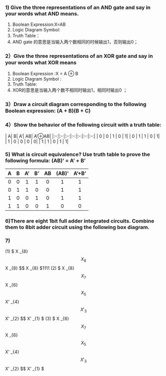 ### 1) Give the three representations of an AND gate and say in your words what AND means.
1) Boolean Expression:X=AB
2) Logic Diagram Symbol:
3) Truth Table：
4) AND gate 的意思是当输入两个数相同的时候输出1，否则输出0；
### 2）Give the three representations of an XOR gate and say in your words what XOR means
1) Boolean Expression :X = A ⊕ B
2) Logic Diagram Symbol :
3) Truth Table:
4) XOR的意思是当输入两个数不相同时输出1，相同时输出0 ；
### 3）Draw a circuit diagram corresponding to the following Boolean expression: (A + B)(B + C)
### 4）Show the behavior of the following circuit with a truth table:

| A| B| A’|  AB|  A’⊕AB|
|:-:|:-:|:-:|:-:|:-:|:-:|:-:| 
| 0 |	0 |	1 |	0 |	1|
| 0 |	1 |	1 |	0 |	1|
| 1 | 0 |	0 |	0 |	0|
| 1 |	1 |	0 |	1 |	1|

### 5) What is circuit equivalence? Use truth table to prove the following formula: (AB)’ = A’ + B’
|A| 	B|  	A’|  	B’|  	AB|  	(AB)’| A’+B’|
|:-:|:-:|:-:|:-:|:-:|:-:|:-:| 
| 0|  	0 | 	1 | 	1 | 	0 | 	1 | 	1| 
| 0|  	1 |  	1|  	0 | 	0 | 	1 | 	1| 
| 1 | 	0 | 	0 | 	1 | 	0 | 	1 | 	1| 
| 1 | 	1 | 	0 | 	0 | 	1 | 	0 | 	0| 
### 6)There are eight 1bit full adder integrated circuits. Combine them to 8bit adder circuit using the following box diagram.


### 7)
(1)  $ X _{8} $$ X _{8} $$ X _{8} $$ X _{8} $1111
(2)  $ X _{8} $$ X _{7} $$ X _{6} $$ X _{5} $$ X' _{4} $$ X' _{3} $$ X' _{2} $$ X' _{1} $
(3)  $ X _{8} $$ X _{7} $$ X _{6} $$ X _{5} $$ X' _{4} $$ X' _{3} $$ X' _{2} $$ X' _{1} $

